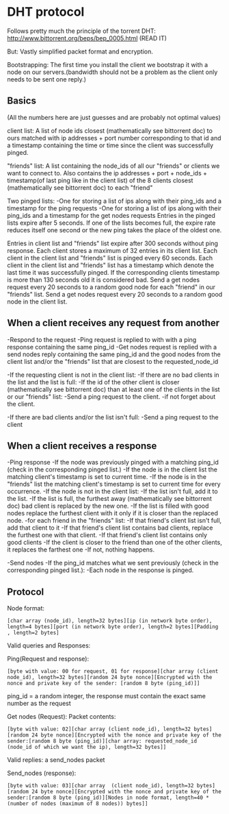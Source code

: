 DHT protocol
============

Follows pretty much the principle of the torrent DHT: http://www.bittorrent.org/beps/bep_0005.html (READ IT)

But:
Vastly simplified packet format and encryption.

Bootstrapping:
The first time you install the client we bootstrap it with a node on our servers.(bandwidth should not be a problem as the client only needs to be sent one reply.)


Basics
------
(All the numbers here are just guesses and are probably not optimal values)

client list: A list of node ids closest (mathematically see bittorrent doc) to ours matched with ip addresses + port number corresponding to that id and a timestamp containing the time or time since the client was successfully pinged.

"friends" list: A list containing the node_ids of all our "friends" or clients we want to connect to.
Also contains the ip addresses + port + node_ids + timestamp(of last ping like in the client list) of the 8 clients closest (mathematically see bittorrent doc) to each "friend"

Two pinged lists: 
-One for storing a list of ips along with their ping_ids and a timestamp for the ping requests
-One for storing a list of ips along with their ping_ids and a timestamp for the get nodes requests
Entries in the pinged lists expire after 5 seconds.
If one of the lists becomes full, the expire rate reduces itself one second or the new ping takes the place of the oldest one.


Entries in client list and "friends" list expire after 300 seconds without ping response.
Each client stores a maximum of 32 entries in its client list.
Each client in the client list and "friends" list is pinged every 60 seconds.
Each client in the client list and "friends" list has a timestamp which denote the last time it was successfully pinged.
If the corresponding clients timestamp is more than 130 seconds old it is considered bad.
Send a get nodes request every 20 seconds to a random good node for each "friend" in our "friends" list.
Send a get nodes request every 20 seconds to a random good node in the client list.


When a client receives any request from another
-----------------------------------------------
-Respond to the request
-Ping request is replied to with with a ping response containing the same ping_id
-Get nodes request is replied with a send nodes reply containing the same ping_id and the good nodes from the client list and/or the "friends" list that are closest to the requested_node_id

-If the requesting client is not in the client list:
-If there are no bad clients in the list and the list is full:
-If the id of the other client is closer (mathematically see bittorrent doc) than at least one of the clients in the list or our "friends" list:
-Send a ping request to the client.
-if not forget about the client.

-If there are bad clients and/or the list isn't full:
-Send a ping request to the client 

When a client receives a response
---------------------------------
-Ping response
-If the node was previously pinged with a matching ping_id (check in the corresponding pinged list.)
-If the node is in the client list the matching client's timestamp is set to current time.
-If the node is in the "friends" list the matching client's timestamp is set to current time for every occurrence.
-If the node is not in the client list:
-If the list isn't full, add it to the list.
-If the list is full, the furthest away (mathematically see bittorrent doc) bad client is replaced by the new one.
-If the list is filled with good nodes replace the furthest client with it only if it is closer than the replaced node.
-for each friend in the "friends" list:
-If that friend's client list isn't full, add that client to it
-If that friend's client list contains bad clients, replace the furthest one with that client.
-If that friend's client list contains only good clients
-If the client is closer to the friend than one of the other clients, it replaces the farthest one
-If not, nothing happens.

-Send nodes
-If the ping_id matches what we sent previously (check in the corresponding pinged list.):
-Each node in the response is pinged.





Protocol
--------

Node format: 
```
[char array (node_id), length=32 bytes][ip (in network byte order), length=4 bytes][port (in network byte order), length=2 bytes][Padding , length=2 bytes]
```

Valid queries and Responses:

Ping(Request and response): 
```
[byte with value: 00 for request, 01 for response][char array (client node_id), length=32 bytes][random 24 byte nonce][Encrypted with the nonce and private key of the sender: [random 8 byte (ping_id)]]
```
ping_id = a random integer, the response must contain the exact same number as the request


Get nodes (Request):
Packet contents: 
```
[byte with value: 02][char array (client node_id), length=32 bytes][random 24 byte nonce][Encrypted with the nonce and private key of the sender:[random 8 byte (ping_id)][char array: requested_node_id (node_id of which we want the ip), length=32 bytes]]
```
Valid replies: a send_nodes packet

Send_nodes (response): 
```
[byte with value: 03][char array  (client node_id), length=32 bytes][random 24 byte nonce][Encrypted with the nonce and private key of the sender:[random 8 byte (ping_id)][Nodes in node format, length=40 * (number of nodes (maximum of 8 nodes)) bytes]]
```
